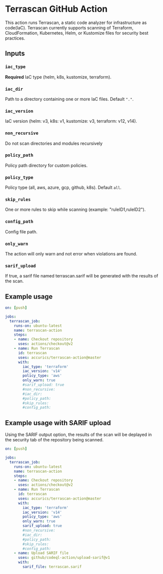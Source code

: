 # Terrascan GitHub Action
This action runs Terrascan, a static code analyzer for infrastructure as code(IaC). Terrascan currently supports scanning of Terraform, CloudFormation, Kubernetes, Helm, or Kustomize files for security best practices.

## Inputs
### `iac_type`
**Required** IaC type (helm, k8s, kustomize, terraform).

### `iac_dir`
Path to a directory containing one or more IaC files. Default `"."`.

### `iac_version`
IaC version (helm: v3, k8s: v1, kustomize: v3, terraform: v12, v14).

### `non_recursive`
Do not scan directories and modules recursively

### `policy_path`
Policy path directory for custom policies.

### `policy_type`
Policy type (all, aws, azure, gcp, github, k8s). Default `all`.

### `skip_rules`
One or more rules to skip while scanning (example: "ruleID1,ruleID2").

### `config_path`
Config file path.

### `only_warn`
The action will only warn and not error when violations are found.

### `sarif_upload`
If true, a sarif file named terrascan.sarif will be generated with the results of the scan.

## Example usage

```yaml
on: [push]

jobs:
  terrascan_job:
    runs-on: ubuntu-latest
    name: terrascan-action
    steps:
    - name: Checkout repository
      uses: actions/checkout@v2
    - name: Run Terrascan
      id: terrascan
      uses: accurics/terrascan-action@master
      with:
        iac_type: 'terraform'
        iac_version: 'v14'
        policy_type: 'aws'
        only_warn: true
        #sarif_upload: true
        #non_recursive:
        #iac_dir:
        #policy_path:
        #skip_rules:
        #config_path:
```

## Example usage with SARIF upload

Using the SARIF output option, the results of the scan will be deplayed in the security tab of the repository being scanned.

```yaml
on: [push]

jobs:
  terrascan_job:
    runs-on: ubuntu-latest
    name: terrascan-action
    steps:
    - name: Checkout repository
      uses: actions/checkout@v2
    - name: Run Terrascan
      id: terrascan
      uses: accurics/terrascan-action@master
      with:
        iac_type: 'terraform'
        iac_version: 'v14'
        policy_type: 'aws'
        only_warn: true
        sarif_upload: true
        #non_recursive:
        #iac_dir:
        #policy_path:
        #skip_rules:
        #config_path:
    - name: Upload SARIF file
      uses: github/codeql-action/upload-sarif@v1
      with:
        sarif_file: terrascan.sarif
```
